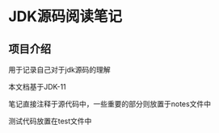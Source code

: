 # JDK源码阅读笔记

## 项目介绍

用于记录自己对于jdk源码的理解

本文档基于JDK-11

笔记直接注释于源代码中，一些重要的部分则放置于notes文件中

测试代码放置在test文件中


